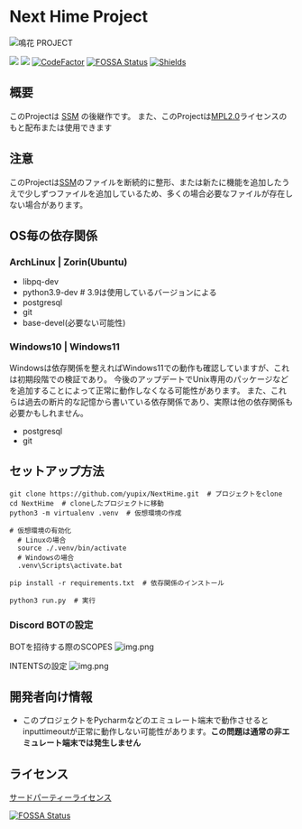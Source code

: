 # Next Hime Project

![鳴花 PROJECT](https://s3.akarinext.org/assets/*/HIME%20MIKOT%20(3).png)

<a href="https://codeclimate.com/github/yupix/NextHime/maintainability"><img src="https://api.codeclimate.com/v1/badges/4c0c6adf8a722fc70a36/maintainability" /></a> 
<a href="https://codeclimate.com/github/yupix/NextHime/test_coverage"><img src="https://api.codeclimate.com/v1/badges/4c0c6adf8a722fc70a36/test_coverage" /></a>
[![CodeFactor](https://www.codefactor.io/repository/github/yupix/nexthime/badge)](https://www.codefactor.io/repository/github/yupix/nexthime)
[![FOSSA Status](https://app.fossa.com/api/projects/git%2Bgithub.com%2Fyupix%2FNextHime.svg?type=shield)](https://app.fossa.com/projects/git%2Bgithub.com%2Fyupix%2FNextHime?ref=badge_shield)
[![Shields](https://img.shields.io/badge/Dev%20Python-3.9-ff7964.svg?style=for-the-badge)](https://img.shields.io/badge/Dev%20Python-3.9-ff7964.svg?style=for-the-badge)

## 概要

このProjectは [SSM](https://github.com/yupix/ssm) の後継作です。 また、このProjectは[MPL2.0](LICENSE)ライセンスのもと配布または使用できます

## 注意

このProjectは[SSM](https://github.com/yupix/ssm)のファイルを断続的に整形、または新たに機能を追加したうえで少しずつファイルを追加しているため、多くの場合必要なファイルが存在しない場合があります。

## OS毎の依存関係

### ArchLinux | Zorin(Ubuntu)

- libpq-dev
- python3.9-dev # 3.9は使用しているバージョンによる
- postgresql
- git
- base-devel(必要ない可能性)

### Windows10 | Windows11

Windowsは依存関係を整えればWindows11での動作も確認していますが、これは初期段階での検証であり。 今後のアップデートでUnix専用のパッケージなどを追加することによって正常に動作しなくなる可能性があります。
また、これらは過去の断片的な記憶から書いている依存関係であり、実際は他の依存関係も必要かもしれません。

- postgresql
- git

## セットアップ方法

```shell
git clone https://github.com/yupix/NextHime.git  # プロジェクトをclone 
cd NextHime  # cloneしたプロジェクトに移動
python3 -m virtualenv .venv  # 仮想環境の作成

# 仮想環境の有効化
  # Linuxの場合
  source ./.venv/bin/activate
  # Windowsの場合
  .venv\Scripts\activate.bat

pip install -r requirements.txt  # 依存関係のインストール

python3 run.py  # 実行 
```

### Discord BOTの設定

BOTを招待する際のSCOPES
![img.png](./src/assets/images/README/scopes.png)

INTENTSの設定
![img.png](./src/assets/images/README/intents.png)

## 開発者向け情報

- このプロジェクトをPycharmなどのエミュレート端末で動作させるとinputtimeoutが正常に動作しない可能性があります。**この問題は通常の非エミュレート端末では発生しません**

## ライセンス

[サードパーティーライセンス](./src/3rdlisence.md)

[![FOSSA Status](https://app.fossa.com/api/projects/custom%2B18676%2Fgit%40github.com%3Ayupix%2FNextHime.git.svg?type=large)](https://app.fossa.com/projects/custom%2B18676%2Fgit%40github.com%3Ayupix%2FNextHime.git?ref=badge_large)